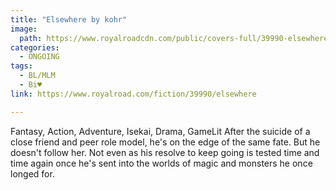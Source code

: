 ```yaml
---
title: "Elsewhere by kohr"
image:
  path: https://www.royalroadcdn.com/public/covers-full/39990-elsewhere.jpg
categories:
  - ONGOING
tags:
  - BL/MLM
  - Bi♥
link: https://www.royalroad.com/fiction/39990/elsewhere

---
```

Fantasy, Action, Adventure, Isekai, Drama, GameLit
After the suicide of a close friend and peer role model, he's on the edge of the same fate. But he doesn't follow her. Not even as his resolve to keep going is tested time and time again once he's sent into the worlds of magic and monsters he once longed for.

